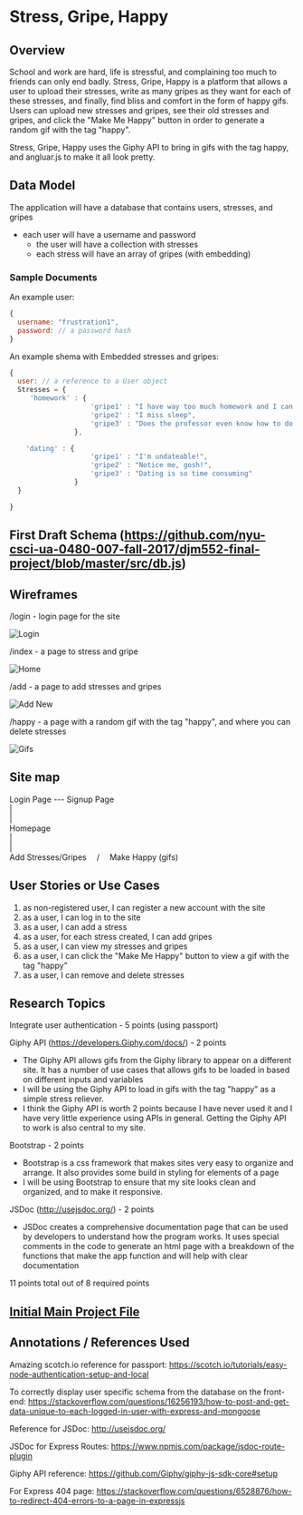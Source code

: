 # Stress, Gripe, Happy

## Overview

School and work are hard, life is stressful, and complaining too much to friends can only end badly. Stress, Gripe, Happy is a platform that allows a user to upload their stresses, write as many gripes as they want for each of these stresses, and finally, find bliss and comfort in the form of happy gifs. Users can upload new stresses and gripes, see their old stresses and gripes, and click the "Make Me Happy" button in order to generate a random gif with the tag "happy".

Stress, Gripe, Happy uses the Giphy API to bring in gifs with the tag happy, and angluar.js to make it all look pretty.
<!-- 

For extensive docs go to: http://linserv2.cims.nyu.edu:15731/appDocs
 -->


## Data Model

The application will have a database that contains users, stresses, and gripes

* each user will have a username and password
    * the user will have a collection with stresses
    * each stress will have an array of gripes (with embedding)

### Sample Documents

An example user:

```javascript
{
  username: "frustration1",
  password: // a password hash
}
```

An example shema with Embedded stresses and gripes:

```javascript
{
  user: // a reference to a User object
  Stresses = {
     'homework' : {
                    'gripe1' : "I have way too much homework and I can't keep up",
                    'gripe2' : "I miss sleep",
                    'gripe3' : "Does the professor even know how to do this???"
                },

    'dating' : {
                    'gripe1' : "I'm undateable!",
                    'gripe2' : "Notice me, gosh!",
                    'gripe3' : "Dating is so time consuming"
                }
  }

}
```


## First Draft Schema (https://github.com/nyu-csci-ua-0480-007-fall-2017/djm552-final-project/blob/master/src/db.js)


## Wireframes

/login - login page for the site

![Login](documentation/wireframes/LoginPage.jpg)

/index - a page to stress and gripe

![Home](documentation/wireframes/Homepage.jpg)

/add - a page to add stresses and gripes

![Add New](documentation/wireframes/AddSorGPage.jpg)

/happy - a page with a random gif with the tag "happy", and where you can delete stresses

![Gifs](documentation/wireframes/GifPage.jpg)

## Site map

   Login Page --- Signup Page<br>
      |<br>
      |<br>
      Homepage<br>
   |<br>
   |<br>
   Add Stresses/Gripes&emsp; /  &emsp;Make Happy (gifs)<br>


## User Stories or Use Cases

1. as non-registered user, I can register a new account with the site
2. as a user, I can log in to the site
3. as a user, I can add a stress
4. as a user, for each stress created, I can add gripes
5. as a user, I can view my stresses and gripes
6. as a user, I can click the "Make Me Happy" button to view a gif with the tag "happy"
7. as a user, I can remove and delete stresses

## Research Topics

Integrate user authentication - 5 points (using passport)

Giphy API (https://developers.Giphy.com/docs/) - 2 points
   * The Giphy API allows gifs from the Giphy library to appear on a different site. It has a number of use cases that allows gifs to be loaded in based on different inputs and variables
   * I will be using the Giphy API to load in gifs with the tag "happy" as a simple stress reliever.
   * I think the Giphy API is worth 2 points because I have never used it and I have very little experience using APIs in general. Getting the Giphy API to work is also central to my site.

Bootstrap - 2 points
   * Bootstrap is a css framework that makes sites very easy to organize and arrange. It also provides some build in styling for elements of a page
   * I will be using Bootstrap to ensure that my site looks clean and organized, and to make it responsive.

JSDoc (http://usejsdoc.org/) - 2 points
   * JSDoc creates a comprehensive documentation page that can be used by developers to understand how the program works. It uses special comments in the code to generate an html page with a breakdown of the functions that make the app function and will help with clear documentation


11 points total out of 8 required points


## [Initial Main Project File](https://github.com/nyu-csci-ua-0480-007-fall-2017/djm552-final-project/blob/master/src/app.js)


## Annotations / References Used

Amazing scotch.io reference for passport:
https://scotch.io/tutorials/easy-node-authentication-setup-and-local

To correctly display user specific schema from the database on the front-end:
https://stackoverflow.com/questions/16256193/how-to-post-and-get-data-unique-to-each-logged-in-user-with-express-and-mongoose

Reference for JSDoc:
http://usejsdoc.org/

JSDoc for Express Routes:
https://www.npmjs.com/package/jsdoc-route-plugin

Giphy API reference:
https://github.com/Giphy/giphy-js-sdk-core#setup

For Express 404 page:
https://stackoverflow.com/questions/6528876/how-to-redirect-404-errors-to-a-page-in-expressjs
